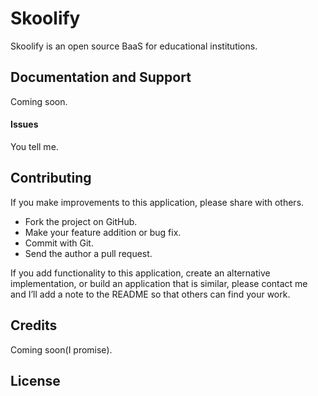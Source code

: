 Skoolify
=========

Skoolify is an open source BaaS for educational institutions.

Documentation and Support
-------------------------

Coming soon.

#### Issues

You tell me.

Contributing
------------

If you make improvements to this application, please share with others.

-   Fork the project on GitHub.
-   Make your feature addition or bug fix.
-   Commit with Git.
-   Send the author a pull request.

If you add functionality to this application, create an alternative
implementation, or build an application that is similar, please contact
me and I’ll add a note to the README so that others can find your work.

Credits
-------
Coming soon(I promise).

License
-------
